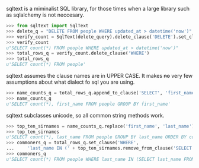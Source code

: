 sqltext is a miminalist SQL library, for those times when a large library such as sqlalchemy is not neccesary.

```python
>>> from sqltext import SqlText
>>> delete_q = "DELETE FROM people WHERE updated_at > datetime('now')"
>>> verify_count = SqlText(delete_query).delete_clause('DELETE').set_clause('SELECT', 'count(*)')
>>> verify_count
u"SELECT count(*) FROM people WHERE updated_at > datetime('now')"
>>> total_rows_q = verify_count.delete_clause('WHERE')
>>> total_rows_q
u'SELECT count(*) FROM people'
```

sqltext assumes the clause names are in UPPER CASE. It makes ~~no~~ very few assumptions about what dialect fo sql you are using.

```python
>>> name_counts_q = total_rows_q.append_to_clause('SELECT', 'first_name').set_clause('GROUP BY', 'first_name')
>>> name_counts_q
u'SELECT count(*), first_name FROM people GROUP BY first_name'
```

sqltext subclasses unicode, so all common string methods work.

```python
>>> top_ten_sirnames = name_counts_q.replace('first_name', 'last_name').set_clause('ORDER BY', 'count(*)').set_clause('LIMIT', 10)
>>> top_ten_sirnames
u'SELECT count(*), last_name FROM people GROUP BY last_name ORDER BY count(*) LIMIT 10'
>>> commoners_q = total_rows_q.set_clause('WHERE',
...     'last_name IN (' + top_ten_sirnames.remove_from_clause('SELECT', 'count(*)') + ')')
>>> commoners_q
u'SELECT count(*) FROM people WHERE last_name IN (SELECT last_name FROM people GROUP BY last_name ORDER BY count(*) LIMIT 10)'
```
